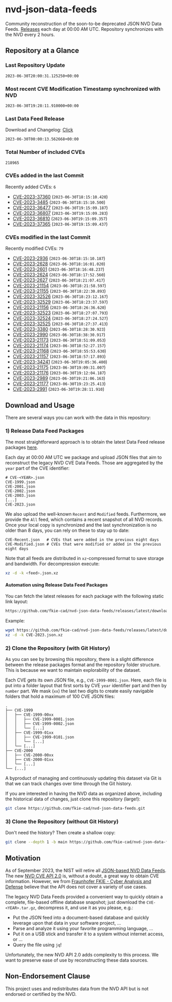 # nvd-json-data-feeds

Community reconstruction of the soon-to-be deprecated JSON NVD Data Feeds. 
[Releases](https://github.com/fkie-cad/nvd-json-data-feeds/releases/latest) each day at 00:00 AM UTC.
Repository synchronizes with the NVD every 2 hours.

## Repository at a Glance

### Last Repository Update

```plain
2023-06-30T20:00:31.125250+00:00
```

### Most recent CVE Modification Timestamp synchronized with NVD

```plain
2023-06-30T19:28:11.910000+00:00
```

### Last Data Feed Release

Download and Changelog: [Click](https://github.com/fkie-cad/nvd-json-data-feeds/releases/latest)

```plain
2023-06-30T00:00:13.562668+00:00
```

### Total Number of included CVEs

```plain
218965
```

### CVEs added in the last Commit

Recently added CVEs: `6`

* [CVE-2023-37360](CVE-2023/CVE-2023-373xx/CVE-2023-37360.json) (`2023-06-30T18:15:10.420`)
* [CVE-2023-3485](CVE-2023/CVE-2023-34xx/CVE-2023-3485.json) (`2023-06-30T18:15:10.500`)
* [CVE-2023-36477](CVE-2023/CVE-2023-364xx/CVE-2023-36477.json) (`2023-06-30T19:15:09.187`)
* [CVE-2023-36807](CVE-2023/CVE-2023-368xx/CVE-2023-36807.json) (`2023-06-30T19:15:09.283`)
* [CVE-2023-36810](CVE-2023/CVE-2023-368xx/CVE-2023-36810.json) (`2023-06-30T19:15:09.357`)
* [CVE-2023-37365](CVE-2023/CVE-2023-373xx/CVE-2023-37365.json) (`2023-06-30T19:15:09.437`)


### CVEs modified in the last Commit

Recently modified CVEs: `79`

* [CVE-2023-2936](CVE-2023/CVE-2023-29xx/CVE-2023-2936.json) (`2023-06-30T18:15:10.187`)
* [CVE-2023-2628](CVE-2023/CVE-2023-26xx/CVE-2023-2628.json) (`2023-06-30T18:16:01.020`)
* [CVE-2023-2601](CVE-2023/CVE-2023-26xx/CVE-2023-2601.json) (`2023-06-30T18:16:48.237`)
* [CVE-2023-2624](CVE-2023/CVE-2023-26xx/CVE-2023-2624.json) (`2023-06-30T18:17:52.560`)
* [CVE-2023-2627](CVE-2023/CVE-2023-26xx/CVE-2023-2627.json) (`2023-06-30T18:21:07.417`)
* [CVE-2023-21154](CVE-2023/CVE-2023-211xx/CVE-2023-21154.json) (`2023-06-30T18:21:58.597`)
* [CVE-2023-21155](CVE-2023/CVE-2023-211xx/CVE-2023-21155.json) (`2023-06-30T18:22:30.893`)
* [CVE-2023-32526](CVE-2023/CVE-2023-325xx/CVE-2023-32526.json) (`2023-06-30T18:23:12.167`)
* [CVE-2023-32529](CVE-2023/CVE-2023-325xx/CVE-2023-32529.json) (`2023-06-30T18:23:37.597`)
* [CVE-2023-21156](CVE-2023/CVE-2023-211xx/CVE-2023-21156.json) (`2023-06-30T18:26:36.620`)
* [CVE-2023-32523](CVE-2023/CVE-2023-325xx/CVE-2023-32523.json) (`2023-06-30T18:27:07.793`)
* [CVE-2023-32524](CVE-2023/CVE-2023-325xx/CVE-2023-32524.json) (`2023-06-30T18:27:24.527`)
* [CVE-2023-32525](CVE-2023/CVE-2023-325xx/CVE-2023-32525.json) (`2023-06-30T18:27:37.413`)
* [CVE-2023-3380](CVE-2023/CVE-2023-33xx/CVE-2023-3380.json) (`2023-06-30T18:28:30.923`)
* [CVE-2023-2990](CVE-2023/CVE-2023-29xx/CVE-2023-2990.json) (`2023-06-30T18:38:30.917`)
* [CVE-2023-21173](CVE-2023/CVE-2023-211xx/CVE-2023-21173.json) (`2023-06-30T18:51:09.053`)
* [CVE-2023-21174](CVE-2023/CVE-2023-211xx/CVE-2023-21174.json) (`2023-06-30T18:52:27.157`)
* [CVE-2023-21168](CVE-2023/CVE-2023-211xx/CVE-2023-21168.json) (`2023-06-30T18:55:53.630`)
* [CVE-2023-21157](CVE-2023/CVE-2023-211xx/CVE-2023-21157.json) (`2023-06-30T18:57:17.893`)
* [CVE-2023-34241](CVE-2023/CVE-2023-342xx/CVE-2023-34241.json) (`2023-06-30T19:05:36.400`)
* [CVE-2023-21175](CVE-2023/CVE-2023-211xx/CVE-2023-21175.json) (`2023-06-30T19:09:31.007`)
* [CVE-2023-21176](CVE-2023/CVE-2023-211xx/CVE-2023-21176.json) (`2023-06-30T19:12:04.187`)
* [CVE-2023-2989](CVE-2023/CVE-2023-29xx/CVE-2023-2989.json) (`2023-06-30T19:21:06.163`)
* [CVE-2023-21177](CVE-2023/CVE-2023-211xx/CVE-2023-21177.json) (`2023-06-30T19:23:25.413`)
* [CVE-2023-2991](CVE-2023/CVE-2023-29xx/CVE-2023-2991.json) (`2023-06-30T19:28:11.910`)


## Download and Usage

There are several ways you can work with the data in this repository:

### 1) Release Data Feed Packages

The most straightforward approach is to obtain the latest Data Feed release packages [here](https://github.com/fkie-cad/nvd-json-data-feeds/releases/latest).

Each day at 00:00 AM UTC we package and upload JSON files that aim to reconstruct the legacy NVD CVE Data Feeds.
Those are aggregated by the `year` part of the CVE identifier:

```
# CVE-<YEAR>.json
CVE-1999.json
CVE-2001.json
CVE-2002.json
CVE-2003.json
[...]
CVE-2023.json
```

We also upload the well-known `Recent` and `Modified` feeds.
Furthermore, we provide the `All` feed, which contains a recent snapshot of all NVD records.
Once your local copy is synchronized and the last synchronization is no older than 8 days, you can rely on these to stay up to date:

```plain
CVE-Recent.json   # CVEs that were added in the previous eight days
CVE-Modified.json # CVEs that were modified or added in the previous eight days
```

Note that all feeds are distributed in `xz`-compressed format to save storage and bandwidth.
For decompression execute:

```sh
xz -d -k <feed>.json.xz
```


#### Automation using Release Data Feed Packages

You can fetch the latest releases for each package with the following static link layout:

```sh
https://github.com/fkie-cad/nvd-json-data-feeds/releases/latest/download/CVE-<YEAR>.json.xz
```

Example:

```sh
wget https://github.com/fkie-cad/nvd-json-data-feeds/releases/latest/download/CVE-2023.json.xz
xz -d -k CVE-2023.json.xz
```

### 2) Clone the Repository (with Git History)

As you can see by browsing this repository, there is a slight difference between the release packages format and the repository folder structure.
This is because we want to maintain explorability of the dataset.

Each CVE gets its own JSON file, e.g., `CVE-1999-0001.json`.
Here, each file is put into a folder layout that first sorts by CVE `year` identifier part and then by `number` part.
We mask (`xx`) the last two digits to create easily navigable folders that hold a maximum of 100 CVE JSON files:

```plain
.
├── CVE-1999
│   ├── CVE-1999-00xx
│   │   ├── CVE-1999-0001.json
│   │   ├── CVE-1999-0002.json
│   │   └── [...]
│   ├── CVE-1999-01xx
│   │   ├── CVE-1999-0101.json
│   │   └── [...]
│   └── [...]
├── CVE-2000
│   ├── CVE-2000-00xx
│   ├── CVE-2000-01xx
│   └── [...]
└── [...]
```

A byproduct of managing and continuously updating this dataset via Git is that we can track changes over time through the Git history.

If you are interested in having the NVD data as organized above, including the historical data of changes, just clone this repository (large!):

```sh
git clone https://github.com/fkie-cad/nvd-json-data-feeds.git
```

### 3) Clone the Repository (without Git History)

Don't need the history? Then create a shallow copy:

```sh
git clone --depth 1 -b main https://github.com/fkie-cad/nvd-json-data-feeds.git
```

## Motivation

As of September 2023, the NIST will retire all [JSON-based NVD Data Feeds](https://nvd.nist.gov/vuln/data-feeds#divRetirementBanner-1).
The new [NVD CVE API 2.0](https://nvd.nist.gov/developers/vulnerabilities) is, without a doubt, a great way to obtain CVE information.
However, we from [Fraunhofer FKIE - Cyber Analysis and Defense](https://www.fkie.fraunhofer.de/en/departments/cad.html) believe that the API does not cover a variety of use cases.

The legacy NVD Data Feeds provided a convenient way to quickly obtain a complete, file-based offline database snapshot; just download the `CVE-<YEAR>.tar.gz`, decompress it, and use it as you please, e.g.:

* Put the JSON feed into a document-based database and quickly leverage upon that data in your software project, ...
* Parse and analyze it using your favorite programming language, ...
* Put it on a USB stick and transfer it to a system without internet access, or ...
* Query the file using `jq`!

Unfortunately, the new NVD API 2.0 adds complexity to this process.
We want to preserve ease of use by reconstructing these data sources.

## Non-Endorsement Clause

This project uses and redistributes data from the NVD API but is not endorsed or certified by the NVD.